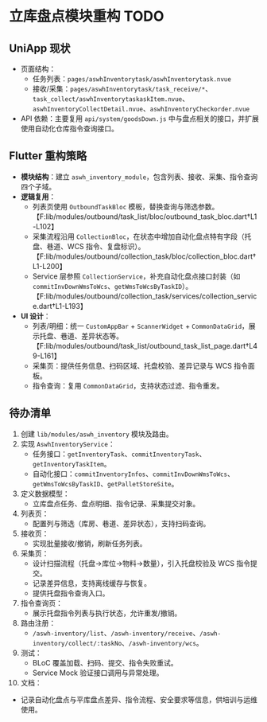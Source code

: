 # 立库盘点模块重构 TODO

## UniApp 现状
- 页面结构：
  - 任务列表：`pages/aswhInventorytask/aswhInventorytask.nvue`
  - 接收/采集：`pages/aswhInventorytask/task_receive/*`、`task_collect/aswhInventorytaskaskItem.nvue`、`aswhInventoryCollectDetail.nvue`、`aswhInventoryCheckorder.nvue`
- API 依赖：主要复用 `api/system/goodsDown.js` 中与盘点相关的接口，并扩展使用自动化仓库指令查询接口。

## Flutter 重构策略
- **模块结构**：建立 `aswh_inventory_module`，包含列表、接收、采集、指令查询四个子域。
- **逻辑复用**：
  - 列表页使用 `OutboundTaskBloc` 模板，替换查询与筛选参数。【F:lib/modules/outbound/task_list/bloc/outbound_task_bloc.dart†L1-L102】
  - 采集流程沿用 `CollectionBloc`，在状态中增加自动化盘点特有字段（托盘、巷道、WCS 指令、复盘标识）。【F:lib/modules/outbound/collection_task/bloc/collection_bloc.dart†L1-L200】
  - Service 层参照 `CollectionService`，补充自动化盘点接口封装（如 `commitInvDownWmsToWcs`、`getWmsToWcsByTaskID`）。【F:lib/modules/outbound/collection_task/services/collection_service.dart†L1-L193】
- **UI 设计**：
  - 列表/明细：统一 `CustomAppBar` + `ScannerWidget` + `CommonDataGrid`，展示托盘、巷道、差异状态等。【F:lib/modules/outbound/task_list/outbound_task_list_page.dart†L49-L161】
  - 采集页：提供任务信息、扫码区域、托盘校验、差异记录与 WCS 指令面板。
  - 指令查询：复用 `CommonDataGrid`，支持状态过滤、指令重发。

## 待办清单
1. 创建 `lib/modules/aswh_inventory` 模块及路由。
2. 实现 `AswhInventoryService`：
   - 任务接口：`getInventoryTask`、`commitInventoryTask`、`getInventoryTaskItem`。
   - 自动化接口：`commitInventoryInfos`、`commitInvDownWmsToWcs`、`getWmsToWcsByTaskID`、`getPalletStoreSite`。
3. 定义数据模型：
   - 立库盘点任务、盘点明细、指令记录、采集提交对象。
4. 列表页：
   - 配置列与筛选（库房、巷道、差异状态），支持扫码查询。
5. 接收页：
   - 实现批量接收/撤销，刷新任务列表。
6. 采集页：
   - 设计扫描流程（托盘→库位→物料→数量），引入托盘校验及 WCS 指令提交。
   - 记录差异信息，支持离线缓存与恢复。
   - 提供托盘指令查询入口。
7. 指令查询页：
   - 展示托盘指令列表与执行状态，允许重发/撤销。
8. 路由注册：
   - `/aswh-inventory/list`、`/aswh-inventory/receive`、`/aswh-inventory/collect/:taskNo`、`/aswh-inventory/wcs`。
9. 测试：
   - BLoC 覆盖加载、扫码、提交、指令失败重试。
   - Service Mock 验证接口调用与异常处理。
10. 文档：
   - 记录自动化盘点与平库盘点差异、指令流程、安全要求等信息，供培训与运维使用。
